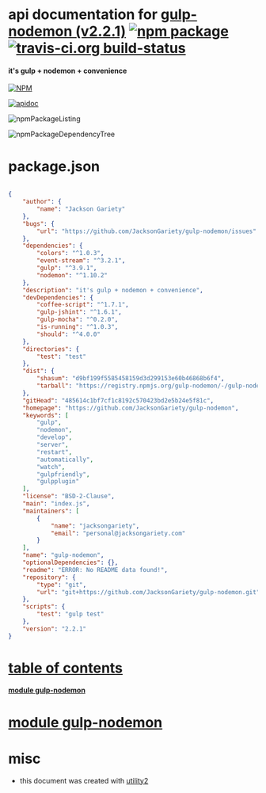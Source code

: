 # api documentation for  [gulp-nodemon (v2.2.1)](https://github.com/JacksonGariety/gulp-nodemon)  [![npm package](https://img.shields.io/npm/v/npmdoc-gulp-nodemon.svg?style=flat-square)](https://www.npmjs.org/package/npmdoc-gulp-nodemon) [![travis-ci.org build-status](https://api.travis-ci.org/npmdoc/node-npmdoc-gulp-nodemon.svg)](https://travis-ci.org/npmdoc/node-npmdoc-gulp-nodemon)
#### it's gulp + nodemon + convenience

[![NPM](https://nodei.co/npm/gulp-nodemon.png?downloads=true)](https://www.npmjs.com/package/gulp-nodemon)

[![apidoc](https://npmdoc.github.io/node-npmdoc-gulp-nodemon/build/screenCapture.buildNpmdoc.browser.%2Fhome%2Ftravis%2Fbuild%2Fnpmdoc%2Fnode-npmdoc-gulp-nodemon%2Ftmp%2Fbuild%2Fapidoc.html.png)](https://npmdoc.github.io/node-npmdoc-gulp-nodemon/build/apidoc.html)

![npmPackageListing](https://npmdoc.github.io/node-npmdoc-gulp-nodemon/build/screenCapture.npmPackageListing.svg)

![npmPackageDependencyTree](https://npmdoc.github.io/node-npmdoc-gulp-nodemon/build/screenCapture.npmPackageDependencyTree.svg)



# package.json

```json

{
    "author": {
        "name": "Jackson Gariety"
    },
    "bugs": {
        "url": "https://github.com/JacksonGariety/gulp-nodemon/issues"
    },
    "dependencies": {
        "colors": "^1.0.3",
        "event-stream": "^3.2.1",
        "gulp": "^3.9.1",
        "nodemon": "^1.10.2"
    },
    "description": "it's gulp + nodemon + convenience",
    "devDependencies": {
        "coffee-script": "^1.7.1",
        "gulp-jshint": "^1.6.1",
        "gulp-mocha": "^0.2.0",
        "is-running": "^1.0.3",
        "should": "^4.0.0"
    },
    "directories": {
        "test": "test"
    },
    "dist": {
        "shasum": "d9bf199f5585458159d3d299153e60b46868b6f4",
        "tarball": "https://registry.npmjs.org/gulp-nodemon/-/gulp-nodemon-2.2.1.tgz"
    },
    "gitHead": "485614c1bf7cf1c8192c570423bd2e5b24e5f81c",
    "homepage": "https://github.com/JacksonGariety/gulp-nodemon",
    "keywords": [
        "gulp",
        "nodemon",
        "develop",
        "server",
        "restart",
        "automatically",
        "watch",
        "gulpfriendly",
        "gulpplugin"
    ],
    "license": "BSD-2-Clause",
    "main": "index.js",
    "maintainers": [
        {
            "name": "jacksongariety",
            "email": "personal@jacksongariety.com"
        }
    ],
    "name": "gulp-nodemon",
    "optionalDependencies": {},
    "readme": "ERROR: No README data found!",
    "repository": {
        "type": "git",
        "url": "git+https://github.com/JacksonGariety/gulp-nodemon.git"
    },
    "scripts": {
        "test": "gulp test"
    },
    "version": "2.2.1"
}
```



# <a name="apidoc.tableOfContents"></a>[table of contents](#apidoc.tableOfContents)

#### [module gulp-nodemon](#apidoc.module.gulp-nodemon)



# <a name="apidoc.module.gulp-nodemon"></a>[module gulp-nodemon](#apidoc.module.gulp-nodemon)



# misc
- this document was created with [utility2](https://github.com/kaizhu256/node-utility2)
